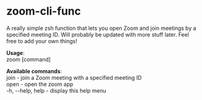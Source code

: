 # zoom-cli-func
A really simple zsh function that lets you open Zoom and join meetings by a specified meeting ID. Will probably be updated with more stuff later. Feel free to add your own things!
  
**Usage**:  
  zoom [command] <arguments>  
  
**Available commands**:  
  join - join a Zoom meeting with a specified meeting ID  
  open - open the zoom app  
  -h, --help, help - display this help menu  
